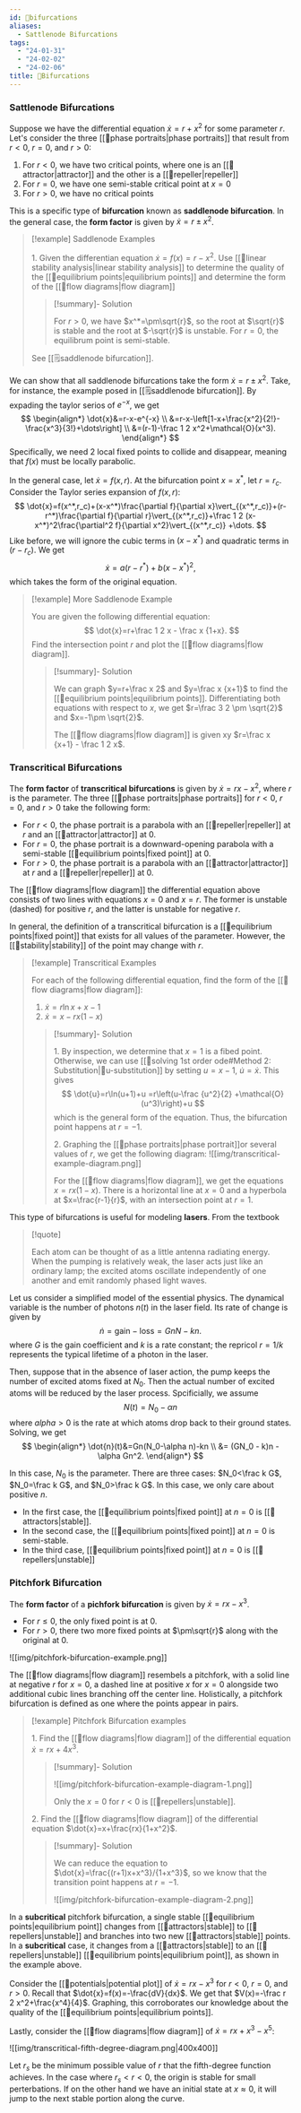 ```yaml
---
id: 📙bifurcations
aliases:
  - Sattlenode Bifurcations
tags:
  - "24-01-31"
  - "24-02-02"
  - "24-02-06"
title: 📙Bifurcations
---
```


### Sattlenode Bifurcations

Suppose we have the differential equation $\dot{x}=r+x^2$ for some parameter $r$. Let's consider the three [[📕phase portraits|phase portraits]] that result from $r<0$, $r=0$, and $r>0$:
1. For $r<0$, we have two critical points, where one is an [[📘attractor|attractor]] and the other is a [[📘repeller|repeller]]
2. For $r=0$, we have one semi-stable critical point at $x=0$
3. For $r>0$, we have no critical points 

This is a specific type of **bifurcation** known as **saddlenode bifurcation**. In the general case, the **form factor** is given by $\dot{x}=r\pm x^2$. 

> [!example] Saddlenode Examples
> 
> 1\. Given the differentian equation $\dot{x}=f(x)=r-x^2$. Use [[📙linear stability analysis|linear stability analysis]] to determine the quality of the [[📘equilibrium points|equilibrium points]] and determine the form of the [[📕flow diagrams|flow diagram]]
>
> > [!summary]- Solution
> > 
> > For $r>0$, we have $x^*=\pm\sqrt{r}$, so the root at $\sqrt{r}$ is stable and the root at $-\sqrt{r}$ is unstable. For $r=0$, the equilibrum point is semi-stable.
> 
> See [[🗒️saddlenode bifurcation]].

We can show that all saddlenode bifurcations take the form $\dot{x}=r\pm x^2$. Take, for instance, the example posed in [[🗒️saddlenode bifurcation]]. By expading the taylor serios of $e^{-x}$, we get
$$
\begin{align*}
\dot{x}&=r-x-e^{-x} \\
&=r-x-\left[1-x+\frac{x^2}{2!}-\frac{x^3}{3!}+\dots\right] \\
&=(r-1)-\frac 1 2 x^2+\mathcal{O}(x^3).
\end{align*}
$$
Specifically, we need $2$ local fixed points to collide and disappear, meaning that $f(x)$ must be locally parabolic.

In the general case, let $\dot{x}=f(x,r)$. At the bifurcation point $x=x^*$, let $r=r_c$. Consider the Taylor series expansion of $f(x,r)$:
$$
\dot{x}=f(x^*,r_c)+(x-x^*)\frac{\partial f}{\partial x}\vert_{(x^*,r_c)}+(r-r^*)\frac{\partial f}{\partial r}\vert_{(x^*,r_c)}+\frac 1 2 (x-x^*)^2\frac{\partial^2 f}{\partial x^2}\vert_{(x^*,r_c)} +\dots.
$$
Like before, we will ignore the cubic terms in $(x-x^*)$ and quadratic terms in $(r-r_c)$. We get 
$$
\dot{x}=a(r-r^*)+b(x-x^*)^2,
$$
which takes the form of the original equation. 

> [!example] More Saddlenode Example 
> 
> You are given the following differential equation:
> $$
> \dot{x}=r+\frac 1 2 x - \frac x {1+x}.
> $$
> Find the intersection point $r$ and plot the [[📕flow diagrams|flow diagram]].
> 
> > [!summary]- Solution 
> > 
> > We can graph $y=r+\frac x 2$ and $y=\frac x {x+1}$ to find the [[📘equilibrium points|equilibrium points]]. Differentiating both equations with respect to $x$, we get $r=\frac 3 2 \pm \sqrt{2}$ and $x=-1\pm \sqrt{2}$. 
> >
> > The [[📕flow diagrams|flow diagram]] is given xy $r=\frac x {x+1} - \frac 1 2 x$. 

### Transcritical Bifurcations 

The **form factor** of **transcritical bifurcations** is given by $\dot{x}=rx-x^2$, where $r$ is the parameter. The three [[📕phase portraits|phase portraits]] for $r<0$, $r=0$, and $r>0$ take the following form:
- For $r<0$, the phase portrait is a parabola with an [[📘repeller|repeller]] at $r$ and an [[📘attractor|attractor]] at $0$.
- For $r=0$, the phase portrait is a downward-opening parabola with a semi-stable [[📘equilibrium points|fixed point]] at $0$.
- For $r>0$, the phase portrait is a parabola with an [[📘attractor|attractor]] at $r$ and a [[📘repeller|repeller]] at $0$.

The [[📕flow diagrams|flow diagram]] the differential equation above consists of two lines with equations $x=0$ and $x=r$. The former is unstable (dashed) for positive $r$, and the latter is unstable for negative $r$. 

In general, the definition of a transcritical bifurcation is a [[📘equilibrium points|fixed point]] that exists for all values of the parameter. However, the [[📙stability|stability]] of the point may change with $r$.

> [!example] Transcritical Examples
> 
> For each of the following differential equation, find the form of the [[📕flow diagrams|flow diagram]]:
> 1. $\dot{x}=r\ln x + x - 1$
> 2. $\dot{x}=x-rx(1-x)$ 
> 
> > [!summary]- Solution 
> > 
> > 1\. By inspection, we determine that $x=1$ is a fibed point. Otherwise, we can use [[📙solving 1st order ode#Method 2: Substitution|📙u-substitution]] by setting $u=x-1$, $\dot{u}=\dot{x}$. This gives 
> > $$
> > \dot{u}=r\ln(u+1)+u =r\left(u-\frac {u^2}{2} +\mathcal{O}(u^3)\right)+u 
> > $$
> > which is the general form of the equation. Thus, the bifurcation point happens at $r=-1$. 
> >
> > 2\. Graphing the [[📕phase portraits|phase portrait]]or several values of $r$, we get the following diagram:
> > ![[img/transcritical-example-diagram.png]]
> > 
> > For the [[📕flow diagrams|flow diagram]], we get the equations $x=rx(1-x)$. There is a horizontal line at $x=0$ and a hyperbola at $x=\frac{r-1}{r}$, with an intersection point at $r=1$. 

This type of bifurcations is useful for modeling **lasers**. From the textbook
> [!quote] 
> 
> Each atom can be thought of as a little antenna radiating energy. When the pumping is relatively weak, the laser acts just like an ordinary lamp; the excited atoms oscillate independently of one another and emit randomly phased light waves. 
 
Let us consider a simplified model of the essential physics. The dynamical variable is the number of photons $n(t)$ in the laser field. Its rate of change is given by 
$$
\dot{n} = \text{gain} - \text{loss} = GnN-kn.
$$
where $G$ is the gain coefficient and $k$ is a rate constant; the repricol $r=1/k$ represents the typical lifetime of a photon in the laser. 

Then, suppose that in the absence of laser action, the pump keeps the number of excited atoms fixed at $N_0$. Then the actual number of excited atoms will be reduced by the laser process. Spcificially, we assume 
$$
N(t)=N_0-\alpha n 
$$ 
where $alpha>0$ is the rate at which atoms drop back to their ground states. Solving, we get 
$$
\begin{align*}
\dot{n}(t)&=Gn(N_0-\alpha n)-kn \\
&= (GN_0 - k)n - \alpha Gn^2.
\end{align*}
$$

In this case, $N_0$ is the parameter. There are three cases: $N_0<\frac k G$, $N_0=\frac k G$, and $N_0>\frac k G$. In this case, we only care about positive $n$. 
- In the first case, the [[📘equilibrium points|fixed point]] at $n=0$ is [[📘attractors|stable]]. 
- In the second case, the [[📘equilibrium points|fixed point]] at $n=0$ is semi-stable.
- In the third case, [[📘equilibrium points|fixed point]] at $n=0$ is [[📘repellers|unstable]]

### Pitchfork Bifurcation 

The **form factor** of a **pichfork bifurcation** is given by $\dot{x}=rx-x^3$. 
- For $r\leq 0$, the only fixed point is at $0$. 
- For $r>0$, there two more fixed points at $\pm\sqrt{r}$ along with the original at $0$.

![[img/pitchfork-bifurcation-example.png]]

The [[📕flow diagrams|flow diagram]] resembels a pitchfork, with a solid line at negative $r$ for $x=0$, a dashed line at positive $x$ for $x=0$ alongside two additional cubic lines branching off the center line. Holistically, a pitchfork bifurcation is defined as one where the points appear in pairs. 

> [!example] Pitchfork Bifurcation examples 
> 
> 1\. Find the [[📕flow diagrams|flow diagram]] of the differential equation $\dot{x}=rx+4x^3$.
> 
> > [!summary]- Solution 
> > 
> > ![[img/pitchfork-bifurcation-example-diagram-1.png]]
> > 
> > Only the $x=0$ for $r<0$ is [[📘repellers|unstable]]. 
> 
> 2\. Find the [[📕flow diagrams|flow diagram]] of the differential equation $\dot{x}=x+\frac{rx}{1+x^2}$. 
> 
> > [!summary]- Solution 
> > 
> > We can reduce the equation to $\dot{x}=\frac{(r+1)x+x^3}/{1+x^3}$, so we know that the transition point happens at $r=-1$. 
> > 
> > ![[img/pitchfork-bifurcation-example-diagram-2.png]]
> >


In a **subcritical** pitchfork bifurcation, a single stable [[📘equilibrium points|equilibrium point]] changes from [[📘attractors|stable]] to [[📘repellers|unstable]] and branches into two new [[📘attractors|stable]] points. In a **subcritical** case, it changes from a [[📘attractors|stable]] to an [[📘repellers|unstable]] [[📘equilibrium points|equilibrium point]], as shown in the example above. 

Consider the [[📙potentials|potential plot]] of $\dot{x}=rx-x^3$ for $r<0$, $r=0$, and $r>0$. Recall that $\dot{x}=f(x)=-\frac{dV}{dx}$. We get that $V(x)=-\frac r 2 x^2+\frac{x^4}{4}$. Graphing, this corroborates our knowledge about the quality of the [[📘equilibrium points|equilibrium points]].

Lastly, consider the [[📕flow diagrams|flow diagram]] of $\dot{x}=rx+x^3-x^5$:

![[img/transcritical-fifth-degree-diagram.png|400x400]]

Let $r_s$ be the minimum possible value of $r$ that the fifth-degree function achieves. In the case where $r_s<r<0$, the origin is stable for small perterbations. If on the other hand we have an initial state at $x\approx 0$, it will jump to the next stable portion along the curve. 
